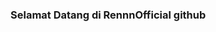 ### Selamat Datang di RennnOfficial github

<!--
**RennnOfficial/RennnOfficial** is a ✨ _special_ ✨ repository because its `README.md` (this file) appears on your GitHub profile.

Here are some ideas to get you started:

- Di RennnOfficial github kami akan menyediakan berbagai hal yang menarik
- 🌱 I’m currently learning ...
- 👯 I’m looking to collaborate on ...
- 🤔 I’m looking for help with ...
- 💬 Ask me about ...
- 📫 How to reach me: ...
- 😄 Pronouns: ...
- ⚡ Fun fact: ...
-->
